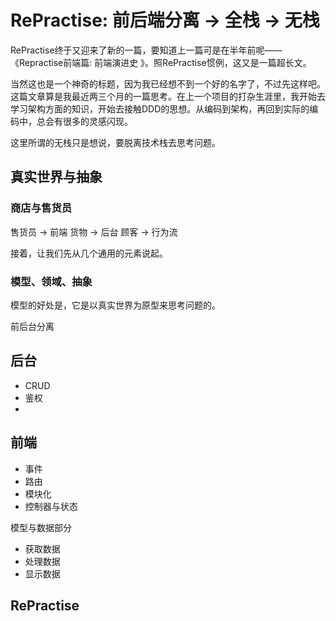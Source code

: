 RePractise: 前后端分离 -> 全栈 -> 无栈
===

RePractise终于又迎来了新的一篇，要知道上一篇可是在半年前呢——《Repractise前端篇: 前端演进史
》。照RePractise惯例，这又是一篇超长文。

当然这也是一个神奇的标题，因为我已经想不到一个好的名字了，不过先这样吧。这篇文章算是我最近两三个月的一篇思考。在上一个项目的打杂生涯里，我开始去学习架构方面的知识，开始去接触DDD的思想。从编码到架构，再回到实际的编码中，总会有很多的灵感闪现。

这里所谓的无栈只是想说，要脱离技术栈去思考问题。

真实世界与抽象
---


### 商店与售货员


售货员 -> 前端
货物 -> 后台
顾客 -> 行为流

接着，让我们先从几个通用的元素说起。

### 模型、领域、抽象

模型的好处是，它是以真实世界为原型来思考问题的。

前后台分离

后台
---

 - CRUD
 - 鉴权
 - 

前端
---

 - 事件
 - 路由
 - 模块化
 - 控制器与状态

模型与数据部分

  - 获取数据
  - 处理数据
  - 显示数据

RePractise
---